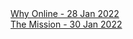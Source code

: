 <div>
<a href="#" class="link" onclick="vue.load( event,'right','whyonline.md')">Why Online - 28 Jan 2022 </a>
</div>

<div>
<a href="#" class="link" onclick="vue.load( event,'right','social.md')">The Mission - 30 Jan 2022</a>
</div>


